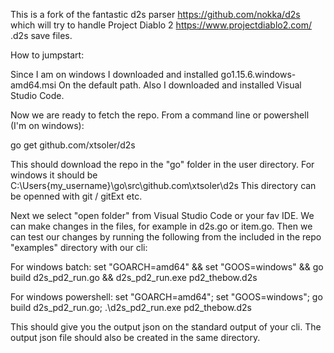 This is a fork of the fantastic d2s parser https://github.com/nokka/d2s which will try to handle Project Diablo 2 https://www.projectdiablo2.com/ .d2s save files.

How to jumpstart:

Since I am on windows I downloaded and installed
	go1.15.6.windows-amd64.msi
On the default path.
Also I downloaded and installed Visual Studio Code.

Now we are ready to fetch the repo.
From a command line or powershell (I'm on windows):

go get github.com/xtsoler/d2s

This should download the repo in the "go" folder in the user directory.
For windows it should be C:\Users\{my_username}\go\src\github.com\xtsoler\d2s
This directory can be openned with git / gitExt etc.

Next we select "open folder" from Visual Studio Code or your fav IDE.
We can make changes in the files, for example in d2s.go or item.go.
Then we can test our changes by running the following from the included in 
the repo "examples" directory with our cli:

For windows batch:
set "GOARCH=amd64" && set "GOOS=windows" && go build d2s_pd2_run.go && d2s_pd2_run.exe pd2_thebow.d2s

For windows powershell:
set "GOARCH=amd64"; set "GOOS=windows"; go build d2s_pd2_run.go; .\d2s_pd2_run.exe pd2_thebow.d2s

This should give you the output json on the standard output of your cli.
The output json file should also be created in the same directory.
